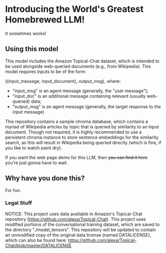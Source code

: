 # Introducing the World's Greatest Homebrewed LLM!

It sometimes works!

## Using this model

This model includes the Amazon Topical-Chat dataset, which is intended to be used alongside web-queried documents (e.g., from Wikipedia). This model requires inputs to be of the form:

((input_message, input_document), output_msg), where:
 * "input_msg" is an agent message (generally, the "user message");
 * "input_doc" is an additional message containing relevant (usually web-queried) data;
 * "output_msg" is an agent message (generally, the target response to the input message)

This repository contains a sample chroma database, which contains a myriad of Wikipedia articles by topic that is queried by similarity to an input document. Though not required, it is highly
recommended to use a persistent chroma instance to store sentence embeddings for the similarity search, as this will result in Wikipedia being queried directly (which is fine, if you like to watch 
paint dry).

If you want the web page demo for this LLM, then ~~you can find it here~~ you're just gonna have to wait.

## Why have you done this?

For fun.

### Legal Stuff
NOTICE: This project uses data available in Amazon's Topical-Chat repository (https://github.com/alexa/Topical-Chat). This project uses modified portions of the conversational training dataset, which are saved to the directory "./model_tensors". This repository will be updated to contain an unmodified copy of the original data license (named DATALICENSE), which can also be found here: https://github.com/alexa/Topical-Chat/blob/master/DATALICENSE
